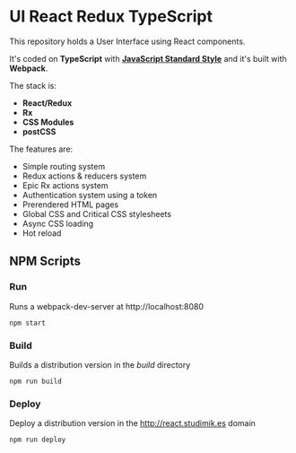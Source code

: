 UI React Redux TypeScript
===============

This repository holds a User Interface using React components.

It's coded on **TypeScript** with **[JavaScript Standard Style](https://standardjs.com/)** and it's built with **Webpack**.

The stack is:
  - **React/Redux**
  - **Rx**
  - **CSS Modules**
  - **postCSS**

The features are:
 - Simple routing system
 - Redux actions & reducers system
 - Epic Rx actions system
 - Authentication system using a token
 - Prerendered HTML pages
 - Global CSS and Critical CSS stylesheets
 - Async CSS loading
 - Hot reload


## NPM Scripts

### Run

Runs a webpack-dev-server at http://localhost:8080

    npm start

### Build

Builds a distribution version in the *build* directory

    npm run build

### Deploy

Deploy a distribution version in the http://react.studimik.es domain

    npm run deploy
